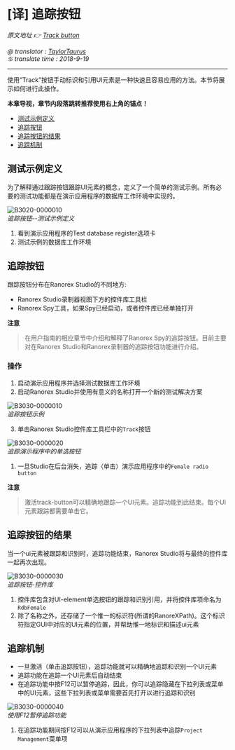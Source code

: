 # [译] 追踪按钮

*原文地址 👉 [Track button][0]*

*@ translator : [TaylorTaurus](https://github.com/taylortaurus)*    
*♋ translate time : 2018-9-19*    

---

使用“Track”按钮手动标识和引用UI元素是一种快速且容易应用的方法。本节将展示如何进行此操作。

**本章导视，章节内段落跳转推荐使用右上角的锚点！**

- [测试示例定义](#测试示例定义) 
- [追踪按钮](#追踪按钮)
- [追踪按钮的结果](#追踪按钮的结果)
- [追踪机制](#追踪机制)  

## 测试示例定义

为了解释通过跟踪按钮跟踪UI元素的概念，定义了一个简单的测试示例。所有必要的测试功能都是在演示应用程序的数据库工作环境中实现的。

![B3020-0000010](https://gitee.com/taylortaurus/RX_UserGuide_GitBook_Picbed/raw/master/TrackingUIEments/B3020-0000010.png)  
*追踪按钮--测试示例定义*  

1. 看到演示应用程序的Test database register选项卡
2. 测试示例的数据库工作环境

## 追踪按钮

跟踪按钮分布在Ranorex Studio的不同地方:

- Ranorex Studio录制器视图下方的控件库工具栏
- Ranorex Spy工具，如果Spy已经启动，或者控件库已经单独打开

**注意**  
> 在用户指南的相应章节中介绍和解释了Ranorex Spy的追踪按钮。目前主要对在Ranorex Studio和Ranorex录制器的追踪按钮功能进行介绍。

### 操作

1. 启动演示应用程序并选择测试数据库工作环境
2. 启动Ranorex Studio并使用有意义的名称打开一个新的测试解决方案

![B3030-0000010](https://gitee.com/taylortaurus/RX_UserGuide_GitBook_Picbed/raw/master/TrackingUIEments/B3030-0000010.png)  
*追踪按钮示例*  

3. 单击Ranorex Studio控件库工具栏中的`Track`按钮

![B3030-0000020](https://gitee.com/taylortaurus/RX_UserGuide_GitBook_Picbed/raw/master/TrackingUIEments/B3030-0000020.png)  
*追踪演示程序中的单选按钮*  

1. 一旦Studio在后台消失，追踪（单击）演示应用程序中的`Female radio button`  

**注意**  
> 激活track-button可以精确地跟踪一个UI元素。追踪功能到此结束。每个UI元素跟踪都需要单击它。

## 追踪按钮的结果

当一个ui元素被跟踪和识别时，追踪功能结束，Ranorex Studio将与最终的控件库一起再次出现。

![B3030-0000030](https://gitee.com/taylortaurus/RX_UserGuide_GitBook_Picbed/raw/master/TrackingUIEments/B3030-0000030.png)  
*追踪按钮-控件库*  

1. 控件库包含对UI-element单选按钮的跟踪和识别引用，并将控件库项命名为`RdbFemale`
2. 除了名称之外，还存储了一个惟一的标识符(所谓的RanoreXPath)。这个标识符指定GUI中对应的UI元素的位置，并帮助惟一地标识和描述ui元素

## 追踪机制

- 一旦激活（单击追踪按钮），追踪功能就可以精确地追踪和识别一个UI元素
- 追踪功能在追踪一个UI元素后自动结束
- 在追踪功能中按F12可以暂停追踪，因此，你可以追踪隐藏在下拉列表或菜单中的UI元素，这些下拉列表或菜单需要首先打开以进行追踪和识别

![B3030-0000040](https://gitee.com/taylortaurus/RX_UserGuide_GitBook_Picbed/raw/master/TrackingUIEments/B3030-0000040.png)  
*使用F12暂停追踪功能*  

1. 在追踪功能期间按F12可以从演示应用程序的下拉列表中追踪`Project Management`菜单项

[0]: https://www.ranorex.com/help/latest/ranorex-studio-advanced/tracking-ui-elements/track-button/
